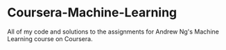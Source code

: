 # Coursera-Machine-Learning
All of my code and solutions to the assignments for Andrew Ng's Machine Learning course on Coursera. 
